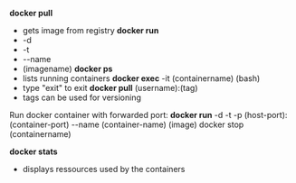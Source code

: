 **docker pull**
- gets image from registry
**docker run**
- -d
- -t 
- --name
- (imagename)
**docker ps**
- lists running containers
**docker exec** -it (containername) (bash)
- type "exit" to exit 
**docker pull** (username):(tag)
- tags can be used for versioning

Run docker container with forwarded port:
**docker run** -d -t -p (host-port):(container-port) --name (container-name) (image)
docker stop (containername)

**docker stats**
- displays ressources used by the containers
